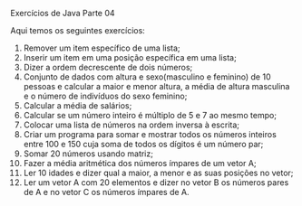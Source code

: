 Exercícios de Java Parte 04

Aqui temos os seguintes exercícios:

1. Remover um item específico de uma lista;
2. Inserir um item em uma posição específica em uma lista;
3. Dizer a ordem decrescente de dois números;
4. Conjunto de dados com altura e sexo(masculino e feminino) de 10 pessoas e calcular a maior e menor altura, a média de altura masculina e o número de indivíduos do sexo feminino;
5. Calcular a média de salários;
6. Calcular se um número inteiro é múltiplo de 5 e 7 ao mesmo tempo;
7. Colocar uma lista de números na ordem inversa à escrita;
8. Criar um programa para somar e mostrar todos os números inteiros entre 100 e 150 cuja soma de todos os dígitos é um número par;
9. Somar 20 números usando matriz;
10. Fazer a média aritmética dos números ímpares de um vetor A;
11. Ler 10 idades e dizer qual a maior, a menor e as suas posições no vetor;
12. Ler um vetor A com 20 elementos e dizer no vetor B os números pares de A e no vetor C os números ímpares de A.